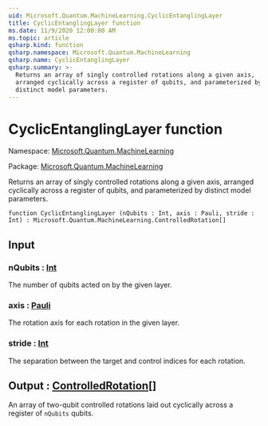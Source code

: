 ```yaml
---
uid: Microsoft.Quantum.MachineLearning.CyclicEntanglingLayer
title: CyclicEntanglingLayer function
ms.date: 11/9/2020 12:00:00 AM
ms.topic: article
qsharp.kind: function
qsharp.namespace: Microsoft.Quantum.MachineLearning
qsharp.name: CyclicEntanglingLayer
qsharp.summary: >-
  Returns an array of singly controlled rotations along a given axis,
  arranged cyclically across a register of qubits, and parameterized by
  distinct model parameters.
---
```


# CyclicEntanglingLayer function

Namespace: [Microsoft.Quantum.MachineLearning](xref:Microsoft.Quantum.MachineLearning)

Package: [Microsoft.Quantum.MachineLearning](https://nuget.org/packages/Microsoft.Quantum.MachineLearning)


Returns an array of singly controlled rotations along a given axis,arranged cyclically across a register of qubits, and parameterized bydistinct model parameters.

```qsharp
function CyclicEntanglingLayer (nQubits : Int, axis : Pauli, stride : Int) : Microsoft.Quantum.MachineLearning.ControlledRotation[]
```


## Input

### nQubits : [Int](xref:microsoft.quantum.lang-ref.int)

The number of qubits acted on by the given layer.


### axis : [Pauli](xref:microsoft.quantum.lang-ref.pauli)

The rotation axis for each rotation in the given layer.


### stride : [Int](xref:microsoft.quantum.lang-ref.int)

The separation between the target and control indices for each rotation.



## Output : [ControlledRotation](xref:Microsoft.Quantum.MachineLearning.ControlledRotation)[]

An array of two-qubit controlled rotations laid out cyclically acrossa register of `nQubits` qubits.